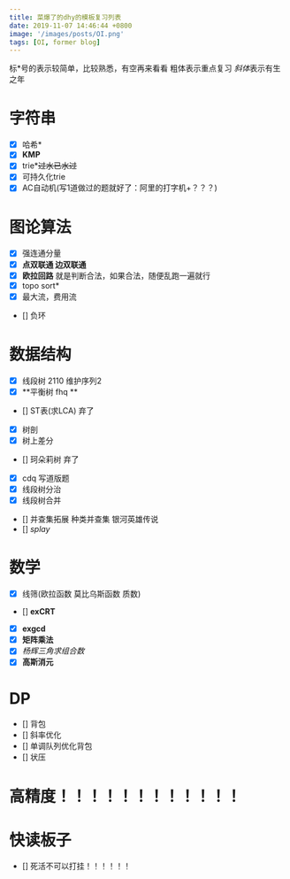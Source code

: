 ```yaml
---
title: 菜爆了的dhy的模板复习列表
date: 2019-11-07 14:46:44 +0800
image: '/images/posts/OI.png'
tags: [OI, former blog]
---
```


标*号的表示较简单，比较熟悉，有空再来看看
粗体表示重点复习
*斜体*表示有生之年
# 字符串
- [x] 哈希*
- [x] **KMP**
- [x] trie*~~过水已水过~~
- [x] 可持久化trie
- [x] AC自动机(写1道做过的题就好了：阿里的打字机+？？？)

# 图论算法
- [x] 强连通分量
- [x] **点双联通 边双联通**
- [x] **欧拉回路** 就是判断合法，如果合法，随便乱跑一遍就行
- [x] topo sort*
- [x] 最大流，费用流
- [] 负环

# 数据结构
- [x] 线段树 2110 维护序列2
- [x] **平衡树 fhq **
- [] ST表(求LCA) 弃了
- [x] 树剖
- [x] 树上差分
- [] 珂朵莉树 弃了
- [x] cdq 写道版题
- [x] 线段树分治
- [x] 线段树合并
- [] 并查集拓展 种类并查集 银河英雄传说
- [] *splay*
# 数学
- [x] 线筛(欧拉函数 莫比乌斯函数 质数)
- [] **exCRT**
- [x] **exgcd**
- [x] **矩阵乘法**
- [x] *杨辉三角求组合数*
- [x] **高斯消元**

# DP
- [] 背包
- [] 斜率优化
- [] 单调队列优化背包
- [] 状压

# 高精度！！！！！！！！！！！！
# 快读板子
- [] 死活不可以打挂！！！！！！
